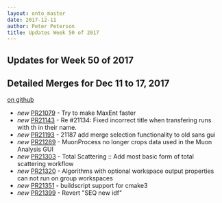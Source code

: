 ```yaml
---
layout: onto_master
date: 2017-12-11
author: Peter Peterson
title: Updates Week 50 of 2017
---
```

Updates for Week 50 of 2017
---------------------------

Detailed Merges for Dec 11 to 17, 2017
--------------------------------------
[on github](https://github.com/mantidproject/mantid/pulls?q=is%3Apr+merged%3A2017-12-12..2017-12-17)

* *new* [PR21079](https://github.com/mantidproject/mantid/pull/21079) - Try to make MaxEnt faster
* *new* [PR21143](https://github.com/mantidproject/mantid/pull/21143) - Re #21134: Fixed incorrect title when transfering runs with th in their name.
* *new* [PR21193](https://github.com/mantidproject/mantid/pull/21193) - 21187 add merge selection functionality to old sans gui
* *new* [PR21289](https://github.com/mantidproject/mantid/pull/21289) - MuonProcess no longer crops data used in the Muon Analysis GUI
* *new* [PR21303](https://github.com/mantidproject/mantid/pull/21303) - Total Scattering :: Add most basic form of total scattering workflow
* *new* [PR21320](https://github.com/mantidproject/mantid/pull/21320) - Algorithms with optional workspace output properties can not run on group workspaces
* *new* [PR21351](https://github.com/mantidproject/mantid/pull/21351) - buildscript support for cmake3
* *new* [PR21399](https://github.com/mantidproject/mantid/pull/21399) - Revert "SEQ new idf"

